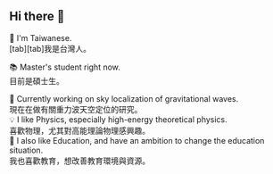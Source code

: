 ## Hi there 👋

🧋 I'm Taiwanese.  
   [tab][tab]我是台灣人。  
     
📚 Master's student right now.  
    目前是碩士生。  
      
🔭 Currently working on sky localization of gravitational waves.  
    現在在做有關重力波天空定位的研究。  
💡 I like Physics, especially high-energy theoretical physics.  
    喜歡物理，尤其對高能理論物理感興趣。  
💖 I also like Education, and have an ambition to change the education situation.  
    我也喜歡教育，想改善教育環境與資源。  

<!--
**JhengMin/JhengMin** is a ✨ _special_ ✨ repository because its `README.md` (this file) appears on your GitHub profile.

Here are some ideas to get you started:
- 🔭 I’m currently working on ...
- 🌱 I’m currently learning ...
- 👯 I’m looking to collaborate on ...
- 🤔 I’m looking for help with ...
- 💬 Ask me about ...
- 📫 How to reach me: ...
- 😄 Pronouns: ...
- ⚡ Fun fact: ...
-->
